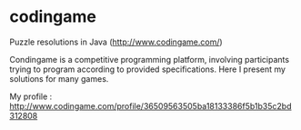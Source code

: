 # codingame
Puzzle resolutions in Java (http://www.codingame.com/)

Condingame is a competitive programming platform, involving participants trying to program according to provided specifications.
Here I present my solutions for many games.

My profile : http://www.codingame.com/profile/36509563505ba18133386f5b1b35c2bd312808
